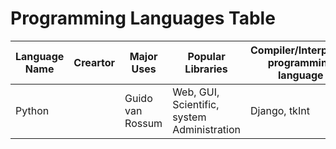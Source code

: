 # Programming Languages Table

|Language Name| Creartor | Major Uses | Popular Libraries | Compiler/Interpreter programming language |Jobs and Salaries |
| ----------- | -------- | ---------- | ----------------- | ----------------------------------------- | ---------------- |
| Python | | Guido van Rossum | Web, GUI, Scientific,  system Administration | Django, tkInt
